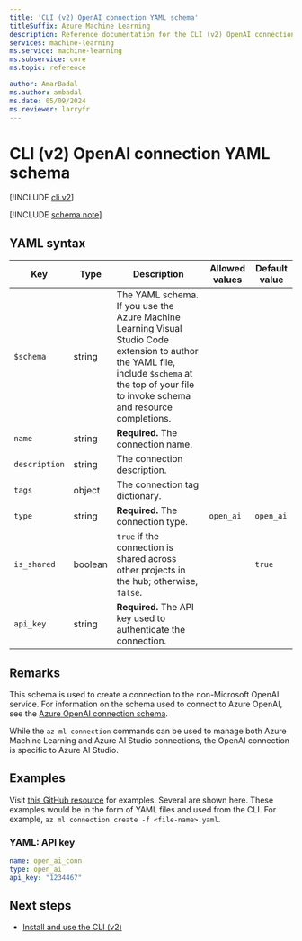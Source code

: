 ```yaml
---
title: 'CLI (v2) OpenAI connection YAML schema'
titleSuffix: Azure Machine Learning
description: Reference documentation for the CLI (v2) OpenAI connections YAML schema.
services: machine-learning
ms.service: machine-learning
ms.subservice: core
ms.topic: reference

author: AmarBadal
ms.author: ambadal
ms.date: 05/09/2024
ms.reviewer: larryfr
---
```


# CLI (v2) OpenAI connection YAML schema

[!INCLUDE [cli v2](includes/machine-learning-cli-v2.md)]

[!INCLUDE [schema note](includes/machine-learning-preview-old-json-schema-note.md)]

## YAML syntax

| Key | Type | Description | Allowed values | Default value |
| --- | ---- | ----------- | -------------- | ------------- |
| `$schema` | string | The YAML schema. If you use the Azure Machine Learning Visual Studio Code extension to author the YAML file, include `$schema` at the top of your file to invoke schema and resource completions. | | |
| `name` | string | **Required.** The connection name. | | |
| `description` | string | The connection description. | | |
| `tags` | object | The connection tag dictionary. | | |
| `type` | string | **Required.** The connection type. | `open_ai` | `open_ai` |
| `is_shared` | boolean | `true` if the connection is shared across other projects in the hub; otherwise, `false`. | | `true` |
| `api_key` | string | **Required.** The API key used to authenticate the connection. | | |

## Remarks

This schema is used to create a connection to the non-Microsoft OpenAI service. For information on the schema used to connect to Azure OpenAI, see the [Azure OpenAI connection schema](reference-yaml-connection-azure-open-ai.md).

While the `az ml connection` commands can be used to manage both Azure Machine Learning and Azure AI Studio connections, the OpenAI connection is specific to Azure AI Studio.

## Examples

Visit [this GitHub resource]() for examples. Several are shown here. These examples would be in the form of YAML files and used from the CLI. For example, `az ml connection create -f <file-name>.yaml`. 

### YAML: API key

```yml
name: open_ai_conn
type: open_ai
api_key: "1234467"
```

## Next steps

- [Install and use the CLI (v2)](how-to-configure-cli.md)